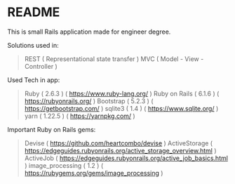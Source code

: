# README

This is small Rails application made for engineer degree.

Solutions used in:
> REST ( Representational state transfer )
> MVC ( Model - View - Controller )

Used Tech in app:
> Ruby ( 2.6.3 ) ( https://www.ruby-lang.org/ )
> Ruby on Rails ( 6.1.6 ) ( https://rubyonrails.org/ )
> Bootstrap ( 5.2.3 ) ( https://getbootstrap.com/ )
> sqlite3 ( 1.4 ) ( https://www.sqlite.org/ )
> yarn ( 1.22.5 ) ( https://yarnpkg.com/ )

Important Ruby on Rails gems:
> Devise ( https://github.com/heartcombo/devise )
> ActiveStorage ( https://edgeguides.rubyonrails.org/active_storage_overview.html )
> ActiveJob ( https://edgeguides.rubyonrails.org/active_job_basics.html )
> image_processing ( 1.2 ) ( https://rubygems.org/gems/image_processing )